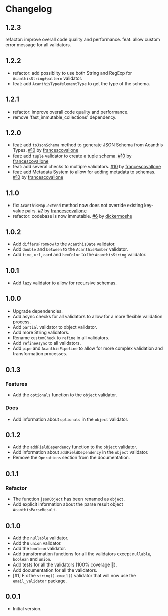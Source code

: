# Changelog

## 1.2.3

refactor: improve overall code quality and performance.
feat: allow custom error message for all validators.

## 1.2.2

- refactor: add possiblity to use both String and RegExp for `AcanthisString#pattern` validator.
- feat: add `AcanthisType#elementType` to get the type of the schema.

## 1.2.1

- refactor: improve overall code quality and performance.
- remove 'fast_immutable_collections' dependency.

## 1.2.0

- feat: add `toJsonSchema` method to generate JSON Schema from Acanthis Types. [#10](https://github.com/avesbox/acanthis/pull/10) by [francescovallone](https://github.com/francescovallone)
- feat: add `tuple` validator to create a tuple schema. [#10](https://github.com/avesbox/acanthis/pull/10) by [francescovallone](https://github.com/francescovallone)
- feat: add several checks to multiple validators. [#10](https://github.com/avesbox/acanthis/pull/10) by [francescovallone](https://github.com/francescovallone)
- feat: add Metadata System to allow for adding metadata to schemas. [#10](https://github.com/avesbox/acanthis/pull/10) by [francescovallone](https://github.com/francescovallone)

## 1.1.0

- fix: `AcanthisMap.extend` method now does not override existing key-value pairs. [#7](https://github.com/avesbox/acanthis/pull/7) by [francescovallone](https://github.com/francescovallone)
- refactor: codebase is now immutable. [#6](https://github.com/avesbox/acanthis/pull/6) by [dickermoshe](https://github.com/dickermoshe)

## 1.0.2

- Add `differsFromNow` to the `AcanthisDate` validator.
- Add `double` and `between` to the `AcanthisNumber` validator.
- Add `time`, `url`, `card` and `hexColor` to the `AcanthisString` validator.

## 1.0.1

- Add `lazy` validator to allow for recursive schemas.

## 1.0.0

- Upgrade dependencies.
- Add async checks for all validators to allow for a more flexible validation process.
- Add `partial` validator to object validator.
- Add more String validators.
- Rename `customCheck` to `refine` in all validators.
- Add `refineAsync` to all validators.
- Add `pipe` and  `AcanthisPipeline` to allow for more complex validation and transformation processes.

## 0.1.3

### Features

- Add the `optionals` function to the `object` validator.

### Docs

- Add information about `optionals` in the `object` validator.

## 0.1.2

- Add the `addFieldDependency` function to the `object` validator.
- Add information about `addFieldDependency` in the `object` validator.
- Remove the `Operations` section from the documentation.

## 0.1.1

### Refactor

- The function `jsonObject` has been renamed as `object`.
- Add explicit information about the parse result object `AcanthisParseResult`.

## 0.1.0

- Add the `nullable` validator.
- Add the `union` validator.
- Add the `boolean` validator.
- Add transformation functions for all the validators except `nullable`, `boolean` and `union`.
- Add tests for all the validators (100% coverage 🎉).
- Add documentation for all the validators.
- [#1] Fix the `string().email()` validator that will now use the `email_validator` package.

## 0.0.1

- Initial version.
